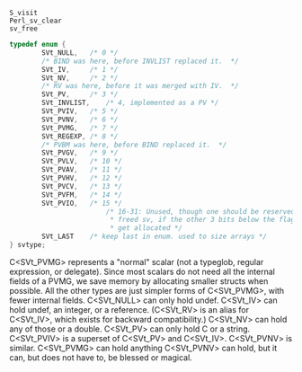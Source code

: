 
```
S_visit
Perl_sv_clear
sv_free
```

```c
typedef enum {
        SVt_NULL,	/* 0 */
        /* BIND was here, before INVLIST replaced it.  */
        SVt_IV,		/* 1 */
        SVt_NV,		/* 2 */
        /* RV was here, before it was merged with IV.  */
        SVt_PV,		/* 3 */
        SVt_INVLIST,	/* 4, implemented as a PV */
        SVt_PVIV,	/* 5 */
        SVt_PVNV,	/* 6 */
        SVt_PVMG,	/* 7 */
        SVt_REGEXP,	/* 8 */
        /* PVBM was here, before BIND replaced it.  */
        SVt_PVGV,	/* 9 */
        SVt_PVLV,	/* 10 */
        SVt_PVAV,	/* 11 */
        SVt_PVHV,	/* 12 */
        SVt_PVCV,	/* 13 */
        SVt_PVFM,	/* 14 */
        SVt_PVIO,	/* 15 */
                        /* 16-31: Unused, though one should be reserved for a
                         * freed sv, if the other 3 bits below the flags ones
                         * get allocated */
        SVt_LAST	/* keep last in enum. used to size arrays */
} svtype;
```

C<SVt_PVMG> represents a "normal" scalar (not a typeglob, regular expression,
or delegate).  Since most scalars do not need all the internal fields of a
PVMG, we save memory by allocating smaller structs when possible.
All the other types are just simpler forms of C<SVt_PVMG>, with fewer internal fields.
C<SVt_NULL> can only hold undef.
C<SVt_IV> can hold undef, an integer, or a reference.
(C<SVt_RV> is an alias for C<SVt_IV>, which exists for backward compatibility.)
C<SVt_NV> can hold any of those or a double.
C<SVt_PV> can only hold C<undef> or a string.
C<SVt_PVIV> is a superset of C<SVt_PV> and C<SVt_IV>.
C<SVt_PVNV> is similar.
C<SVt_PVMG> can hold anything C<SVt_PVNV> can hold, but it
can, but does not have to, be blessed or magical.
